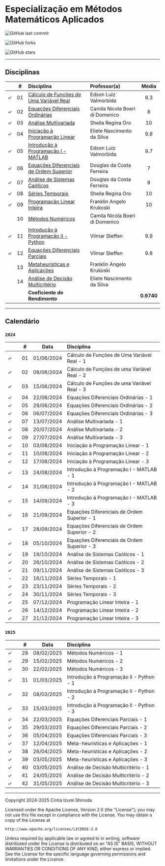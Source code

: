 # Especialização em Métodos Matemáticos Aplicados

![GitHub last commit](https://img.shields.io/github/last-commit/cintia-shinoda/utfpr_emma)

![GitHub forks](https://img.shields.io/github/forks/cintia-shinoda/utfpr_emma)

![GitHub stars](https://img.shields.io/github/stars/cintia-shinoda/utfpr_emma)

-----


## Disciplinas

|  | # | Disciplina | Professor(a) | Média |
|:---:|:---:|:---|:---|:---:|
| &check; | 01 | [Cálculo de Funções de Uma Variável Real](https://github.com/cintia-shinoda/utfpr_emma/tree/main/01-Calculo-Funcoes-1-Variavel-Real) | Edson Luiz Valmorbida | 9.3 |
| &check; | 02 | [Equações Diferenciais Ordinárias](https://github.com/cintia-shinoda/utfpr_emma/tree/main/02-Equacoes-Diferenciais-Ordinarias) | Camila Nicola Boeri di Domenico | 8 |
| &check; | 03 | [Análise Multivariada](https://github.com/cintia-shinoda/utfpr_emma/tree/main/03-Analise-Multivariada) | Sheila Regina Oro | 10 |
| &check; | 04 | [Iniciação à Programação Linear](https://github.com/cintia-shinoda/utfpr_emma/tree/main/04-Iniciacao-Programacao-Linear) | Eliete Nascimento da Silva | 9.8 |
| &check; | 05 | [Introdução à Programação I - MATLAB](https://github.com/cintia-shinoda/utfpr_emma/tree/main/05-Intro-Prog-I-MATLAB) | Edson Luiz Valmorbida | 9.7 |
| &check; | 06 | [Equações Diferenciais de Ordem Superior](https://github.com/cintia-shinoda/utfpr_emma/tree/main/06-Equacoes-Diferenciais-Ordem-Superior) | Douglas da Costa Ferreira | 7 |
| &check; | 07 | [Análise de Sistemas Caóticos](https://github.com/cintia-shinoda/utfpr_emma/tree/main/07-Analise-Sistemas-Caoticos) | Douglas da Costa Ferreira | 8 |
| &check; | 08 | [Séries Temporais](https://github.com/cintia-shinoda/utfpr_emma/tree/main/08-Series-Temporais) | Sheila Regina Oro | 10 |
| &check; | 09 | [Programação Linear Inteira](https://github.com/cintia-shinoda/utfpr_emma/tree/main/09-Programacao-Linear-Inteira) | Franklin Angelo Krukoski | 10 |
|  | 10 | [Métodos Numéricos](https://github.com/cintia-shinoda/utfpr_emma/tree/main/10-Metodos-Numericos) | Camila Nicola Boeri di Domenico |  |
| &check; | 11 | [Introdução à Programação II - Python](https://github.com/cintia-shinoda/utfpr_emma/tree/main/11-Intro-Prog-II-Python) | Vilmar Steffen | 9.9 |
| &check; | 12 | [Equações Diferenciais Parciais](https://github.com/cintia-shinoda/utfpr_emma/tree/main/12-Equacoes-Diferenciais-Parciais) | Vilmar Steffen | 9.8 |
|  | 13 | [Metaheurísticas e Aplicações](https://github.com/cintia-shinoda/utfpr_emma/tree/main/13-Metaheuristicas-e-Aplicacoes) | Franklin Angelo Krukoski |  |
|  | 14 | [Análise de Decisão Multicritério](https://github.com/cintia-shinoda/utfpr_emma/tree/main/14-Analise-Decisao-Multicriterio) | Eliete Nascimento da Silva |  |
|  |  | **Coeficiente de Rendimento** |  | **0.9740** |

-----


## Calendário
### ```2024```


|  |  | # | Data | Disciplina |
|:---:|:---:|:---:|:---:|:---|
| &check; |  | 01 | 01/06/2024 | Cálculo de Funções de Uma Variável Real - 1 |
| &check; |  | 02 | 08/06/2024 | Cálculo de Funções de uma Variável Real - 2 |
| &check; |  | 03 | 15/06/2024 | Cálculo de Funções de uma Variável Real - 3 |
| &check; |  | 04 | 22/06/2024 | Equações Diferenciais Ordinárias - 1 |
| &check; |  | 05 | 29/06/2024 | Equações Diferenciais Ordinárias - 2 |
| &check; |  | 06 | 06/07/2024 | Equações Diferenciais Ordinárias - 3 |
| &check; |  | 07 | 13/07/2024 | Análise Multivariada - 1 |
| &check; |  | 08 | 20/07/2024 | Análise Multivariada - 2 |
| &check; |  | 09 | 27/07/2024 | Análise Multivariada - 3 |
| &check; |  | 10 | 03/08/2024 | Iniciação à Programação Linear - 1 |
| &check; |  | 11 | 10/08/2024 | Iniciação à Programação Linear - 2 |
| &check; |  | 12 | 17/08/2024 | Iniciação à Programação Linear - 3 |
| &check; |  | 13 | 24/08/2024 | Introdução à Programação I - MATLAB - 1 |
| &check; |  | 14 | 31/08/2024 | Introdução à Programação I - MATLAB - 2 |
| &check; |  | 15 | 14/09/2024 | Introdução à Programação I - MATLAB - 3 |
| &check; |  | 16 | 21/09/2024 | Equações Diferenciais de Ordem Superior - 1 |
| &check; |  | 17 | 28/09/2024 | Equações Diferenciais de Ordem Superior - 2 |
| &check; |  | 18 | 05/10/2024 | Equações Diferenciais de Ordem Superior - 3 |
| &check; |  | 19 | 19/10/2024 | Análise de Sistemas Caóticos - 1 |
| &check; |  | 20 | 26/10/2024 | Análise de Sistemas Caóticos - 2 |
| &check; |  | 21 | 09/11/2024 | Análise de Sistemas Caóticos - 3 |
| - |  | 22 | 16/11/2024 | Séries Temporais - 1 |
| &check; |  | 23 | 23/11/2024 | Séries Temporais - 2 |
| &check; |  | 24 | 30/11/2024 | Séries Temporais - 3 |
| &check; |  | 25 | 07/12/2024 | Programação Linear Inteira - 1 |
| &check; |  | 26 | 14/12/2024 | Programação Linear Inteira - 2 |
| &check; |  | 27 | 21/12/2024 | Programação Linear Inteira - 3 |



### ```2025```


|  |  | # | Data | Disciplina |
|:---:|:---:|:---:|:---:|:---|
| &check; |  | 28 | 08/02/2025 | Métodos Numéricos - 1 |
| &check; |  | 29 | 15/02/2025 | Métodos Numéricos - 2 |
| &check; |  | 30 | 22/02/2025 | Métodos Numéricos - 3 |
| &check; |  | 31 | 01/03/2025 | Introdução à Programação II - Python - 1 |
| &check; |  | 32 | 08/03/2025 | Introdução à Programação II - Python - 2 |
| &check; |  | 33 | 15/03/2025 | Introdução à Programação II - Python - 3 |
| &check; |  | 34 | 22/03/2025 | Equações Diferenciais Parciais - 1  |
| &check; |  | 35 | 29/03/2025 | Equações Diferenciais Parciais - 2 |
| &check; |  | 36 | 05/04/2025 | Equações Diferenciais Parciais - 3 |
| &check; |  | 37 | 12/04/2025 | Meta-heurísticas e Aplicações - 1 |
| &check; |  | 38 | 26/04/2025 | Meta-heurísticas e Aplicações - 2 |
| &check; |  | 39 | 03/05/2025 | Meta-heurísticas e Aplicações - 3 |
| &check; |  | 40 | 03/05/2025 | Análise de Decisão Multicritério - 1 |
| &check; |  | 41 | 24/05/2025 | Análise de Decisão Multicritério - 2 |
| &check; |  | 42 | 31/05/2025 | Análise de Decisão Multicritério - 3 |

---



Copyright 2024-2025 Cintia Izumi Shinoda

Licensed under the Apache License, Version 2.0 (the "License");
you may not use this file except in compliance with the License.
You may obtain a copy of the License at

    http://www.apache.org/licenses/LICENSE-2.0

Unless required by applicable law or agreed to in writing, software
distributed under the License is distributed on an "AS IS" BASIS,
WITHOUT WARRANTIES OR CONDITIONS OF ANY KIND, either express or implied.
See the License for the specific language governing permissions and
limitations under the License.